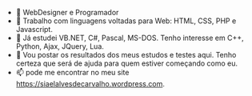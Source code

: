 - 👋 WebDesigner e Programador
- 👀 Trabalho com linguagens voltadas para Web: HTML, CSS, PHP e Javascript.
- 🌱 Já estudei VB.NET, C#, Pascal, MS-DOS. Tenho interesse em C++, Python, Ajax, JQuery, Lua.
- 💞️ Vou postar os resultados dos meus estudos e testes aqui. Tenho certeza que será de ajuda para quem estiver começando como eu.
- 📫 pode me encontrar no meu site https://siaelalvesdecarvalho.wordpress.com.
